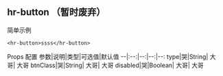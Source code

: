 
## hr-button （暂时废弃） 

简单示例

`<hr-button>ssss</hr-button>`

Props 配置
参数|说明|类型|可选值|默认值
--|:--:|--:|--:|--:
type|哭|String| 大哥| 大哥
btnClass|哭|String| 大哥| 大哥
disabled|哭|Boolean| 大哥| 大哥
